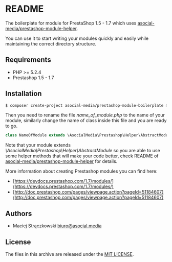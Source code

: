 # README

The boilerplate for module for PrestaShop 1.5 - 1.7 which uses [asocial-media/prestashop-module-helper](https://github.com/asocial-media/prestashop-module-helper).

You can use it to start writing your modules quickly and easily while maintaining the correct directory structure.

## Requirements

- PHP >= 5.2.4
- Prestashop 1.5 - 1.7

## Installation

```bash
$ composer create-project asocial-media/prestashop-module-boilerplate mycustommodule
```

Then you need to rename the file *name_of_module.php* to the name of your module, similarly change the name of class inside this file and you are ready to go.

```php
class NameOfModule extends \AsocialMedia\Prestashop\Helper\AbstractModule
```

Note that your module extends *\AsocialMedia\Prestashop\Helper\AbstractModule* so you are able to use some helper methods that will make your code better, check README of [asocial-media/prestashop-module-helper](https://github.com/asocial-media/prestashop-module-helper) for details.

More information about creating Prestashop modules you can find here:

* [https://devdocs.prestashop.com/1.7/modules/](https://devdocs.prestashop.com/1.7/modules/)
* [http://doc.prestashop.com/pages/viewpage.action?pageId=51184607](http://doc.prestashop.com/pages/viewpage.action?pageId=51184607)

## Authors

- Maciej Strączkowski <biuro@asocial.media>

## License

The files in this archive are released under the [MIT LICENSE](LICENSE).